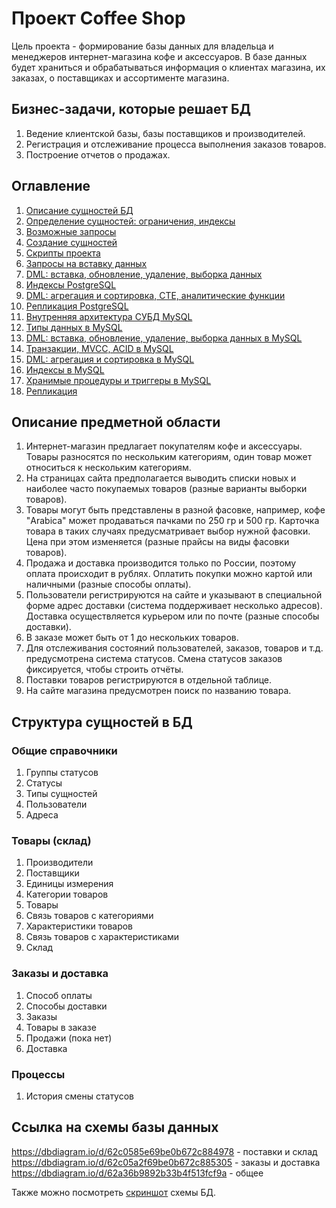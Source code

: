 # Проект Coffee Shop

Цель проекта - формирование базы данных для владельца и менеджеров интернет-магазина кофе и аксессуаров. В базе данных будет храниться и обрабатываться информация о клиентах магазина, их заказах, о поставщиках и ассортименте магазина.

## Бизнес-задачи, которые решает БД

1. Ведение клиентской базы, базы поставщиков и производителей.
1. Регистрация и отслеживание процесса выполнения заказов товаров.
1. Построение отчетов о продажах.

## Оглавление

1. [Описание сущностей БД](entities.md)
1. [Определение сущностей: ограничения, индексы](create_entities.sql)
1. [Возможные запросы](queries.md)
1. [Создание сущностей](DDL/)
1. [Скрипты проекта](scripts.sql)
1. [Запросы на вставку данных](add_data/)
1. [DML: вставка, обновление, удаление, выборка данных](9_dml_task.sql)
1. [Индексы PostgreSQL](10_task.sql)
1. [DML: агрегация и сортировка, CTE, аналитические функции](12_task.sql)
1. [Репликация PostgreSQL](18_task.md)
1. [Внутренняя архитектура СУБД MySQL](21_task.md)
1. [Типы данных в MySQL](22_task_new.md)
1. [DML: вставка, обновление, удаление, выборка данных в MySQL](24_task.md)
1. [Транзакции, MVCC, ACID в MySQL](25_task.md)
1. [DML: агрегация и сортировка в MySQL](26_task.sql)
1. [Индексы в MySQL](27_task.md)
1. [Хранимые процедуры и триггеры в MySQL](29_task.md)
1. [Репликация](31_task_new.md)

## Описание предметной области

1. Интернет-магазин предлагает покупателям кофе и аксессуары. Товары разносятся по нескольким категориям, один товар может относиться к нескольким категориям.
1. На страницах сайта предполагается выводить списки новых и наиболее часто покупаемых товаров (разные варианты выборки товаров).
1. Товары могут быть представлены в разной фасовке, например, кофе "Arabica" может продаваться пачками по 250 гр и 500 гр. Карточка товара в таких случаях предусматривает выбор нужной фасовки. Цена при этом изменяется (разные прайсы на виды фасовки товаров).
1. Продажа и доставка производится только по России, поэтому оплата происходит в рублях. Оплатить покупки можно картой или наличными (разные способы оплаты).
1. Пользователи регистрируются на сайте и указывают в специальной форме адрес доставки (система поддерживает несколько адресов). Доставка осуществляется курьером или по почте (разные способы доставки).
1. В заказе может быть от 1 до нескольких товаров.
1. Для отслеживания состояний пользователей, заказов, товаров и т.д. предусмотрена система статусов. Смена статусов заказов фиксируется, чтобы строить отчёты.
1. Поставки товаров регистрируются в отдельной таблице.
1. На сайте магазина предусмотрен поиск по названию товара.

## Структура сущностей в БД

### Общие справочники

1. Группы статусов
1. Статусы
1. Типы сущностей
1. Пользователи
1. Адреса 

### Товары (склад)

1. Производители
1. Поставщики
1. Единицы измерения
1. Категории товаров
1. Товары
1. Связь товаров с категориями
1. Характеристики товаров
1. Связь товаров с характеристиками
1. Склад

### Заказы и доставка

1. Способ оплаты
1. Способы доставки
1. Заказы
1. Товары в заказе
1. Продажи (пока нет)
1. Доставка

### Процессы

1. История смены статусов

## Ссылка на схемы базы данных

https://dbdiagram.io/d/62c0585e69be0b672c884978 - поставки и склад
https://dbdiagram.io/d/62c05a2f69be0b672c885305 - заказы и доставка
https://dbdiagram.io/d/62a36b9892b33b4f513fcf9a - общее

Также можно посмотреть [скриншот](https://prnt.sc/I_-8K97PwVWW) схемы БД.
